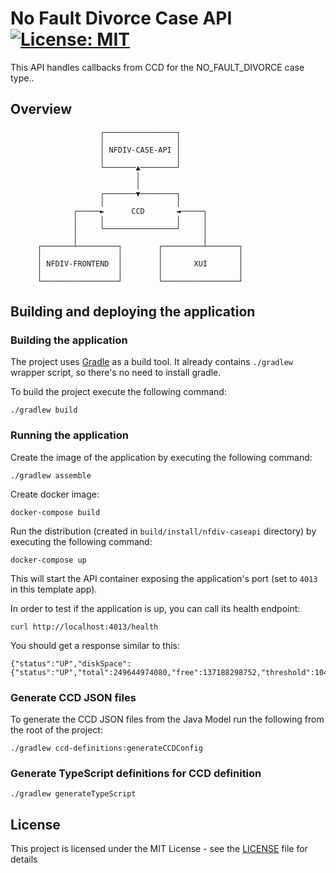 # No Fault Divorce Case API [![License: MIT](https://img.shields.io/badge/License-MIT-yellow.svg)](https://opensource.org/licenses/MIT)

This API handles callbacks from CCD for the NO_FAULT_DIVORCE case type..

## Overview

                        ┌────────────────┐
                        │                │
                        │ NFDIV-CASE-API │
                        │                │
                        └───────▲────────┘
                                │
                                │
                        ┌───────▼────────┐
                        │                │
                  ┌─────►      CCD       ◄─────┐
                  │     │                │     │
                  │     └────────────────┘     │
                  │                            │
          ┌───────┴─────────┐        ┌─────────┴───────┐
          │                 │        │                 │
          │ NFDIV-FRONTEND  │        │       XUI       │
          │                 │        │                 │
          └─────────────────┘        └─────────────────┘

## Building and deploying the application

### Building the application

The project uses [Gradle](https://gradle.org) as a build tool. It already contains
`./gradlew` wrapper script, so there's no need to install gradle.

To build the project execute the following command:

    ./gradlew build

### Running the application

Create the image of the application by executing the following command:

    ./gradlew assemble

Create docker image:

    docker-compose build

Run the distribution (created in `build/install/nfdiv-caseapi` directory)
by executing the following command:

    docker-compose up

This will start the API container exposing the application's port
(set to `4013` in this template app).

In order to test if the application is up, you can call its health endpoint:

    curl http://localhost:4013/health

You should get a response similar to this:

    {"status":"UP","diskSpace":{"status":"UP","total":249644974080,"free":137188298752,"threshold":10485760}}

### Generate CCD JSON files

To generate the CCD JSON files from the Java Model run the following from the root of the project:

    ./gradlew ccd-definitions:generateCCDConfig

### Generate TypeScript definitions for CCD definition

    ./gradlew generateTypeScript

## License

This project is licensed under the MIT License - see the [LICENSE](LICENSE) file for details
